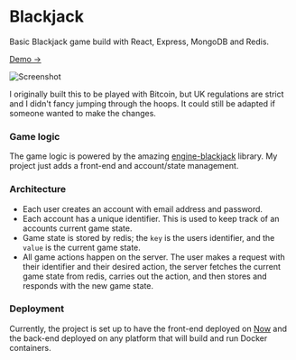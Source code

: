# Blackjack

Basic Blackjack game build with React, Express, MongoDB and Redis.

[Demo →](https://blackjack.tdjsnelling.now.sh/)

![Screenshot](https://imgur.com/SdObiYu.jpg)

I originally built this to be played with Bitcoin, but UK regulations are strict and I didn't fancy jumping through the hoops. It could still be adapted if someone wanted to make the changes.

### Game logic

The game logic is powered by the amazing [engine-blackjack](https://github.com/kedoska/engine-blackjack) library. My project just adds a front-end and account/state management.

### Architecture

- Each user creates an account with email address and password.
- Each account has a unique identifier. This is used to keep track of an accounts current game state.
- Game state is stored by redis; the `key` is the users identifier, and the `value` is the current game state.
- All game actions happen on the server. The user makes a request with their identifier and their desired action, the server fetches the current game state from redis, carries out the action, and then stores and responds with the new game state.

### Deployment

Currently, the project is set up to have the front-end deployed on [Now](https://now.sh) and the back-end deployed on any platform that will build and run Docker containers.